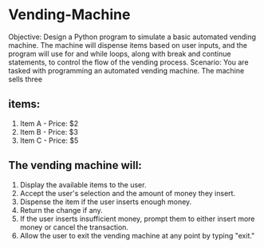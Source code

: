 # Vending-Machine
Objective:
Design a Python program to simulate a basic automated vending machine. The machine will 
dispense items based on user inputs, and the program will use for and while loops, along 
with break and continue statements, to control the flow of the vending process.
Scenario:
You are tasked with programming an automated vending machine. The machine sells three 
## items:
1. Item A - Price: $2
2. Item B - Price: $3
3. Item C - Price: $5
## The vending machine will:
1. Display the available items to the user.
2. Accept the user's selection and the amount of money they insert.
3. Dispense the item if the user inserts enough money.
4. Return the change if any.
5. If the user inserts insufficient money, prompt them to either insert more money or cancel 
the transaction.
6. Allow the user to exit the vending machine at any point by typing "exit."
